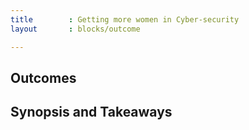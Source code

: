 ```yaml
---
title        : Getting more women in Cyber-security
layout       : blocks/outcome

---
```



## Outcomes



## Synopsis and Takeaways
